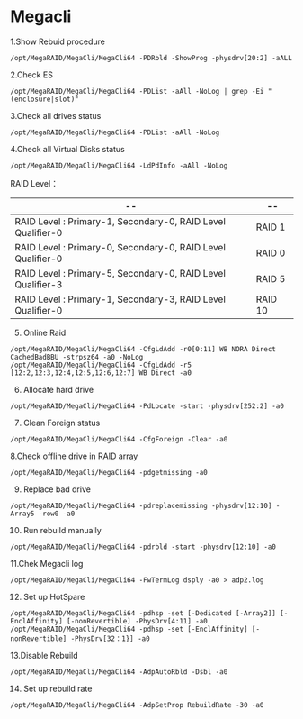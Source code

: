 # Megacli

1.Show Rebuid procedure
```
/opt/MegaRAID/MegaCli/MegaCli64 -PDRbld -ShowProg -physdrv[20:2] -aALL
```

2.Check ES
```
/opt/MegaRAID/MegaCli/MegaCli64 -PDList -aAll -NoLog | grep -Ei "(enclosure|slot)"
```

3.Check all drives status
```
/opt/MegaRAID/MegaCli/MegaCli64 -PDList -aAll -NoLog 
```

4.Check all Virtual Disks status
```
/opt/MegaRAID/MegaCli/MegaCli64 -LdPdInfo -aAll -NoLog
```

RAID Level：

|--|--|
|--|--|
|RAID Level : Primary-1, Secondary-0, RAID Level Qualifier-0|RAID 1
|RAID Level : Primary-0, Secondary-0, RAID Level Qualifier-0|RAID 0
|RAID Level : Primary-5, Secondary-0, RAID Level Qualifier-3|RAID 5
|RAID Level : Primary-1, Secondary-3, RAID Level Qualifier-0|RAID 10

5. Online Raid
```
/opt/MegaRAID/MegaCli/MegaCli64 -CfgLdAdd -r0[0:11] WB NORA Direct CachedBadBBU -strpsz64 -a0 -NoLog
/opt/MegaRAID/MegaCli/MegaCli64 -CfgLdAdd -r5 [12:2,12:3,12:4,12:5,12:6,12:7] WB Direct -a0 
```

6. Allocate hard drive
```
/opt/MegaRAID/MegaCli/MegaCli64 -PdLocate -start -physdrv[252:2] -a0 
```

7. Clean Foreign status
```
/opt/MegaRAID/MegaCli/MegaCli64 -CfgForeign -Clear -a0 
```

8.Check offline drive in RAID array
```
/opt/MegaRAID/MegaCli/MegaCli64 -pdgetmissing -a0 
```

9. Replace bad drive 
```
/opt/MegaRAID/MegaCli/MegaCli64 -pdreplacemissing -physdrv[12:10] -Array5 -row0 -a0 
```

10. Run rebuild manually
```
/opt/MegaRAID/MegaCli/MegaCli64 -pdrbld -start -physdrv[12:10] -a0 
```

11.Chek Megacli log
```
/opt/MegaRAID/MegaCli/MegaCli64 -FwTermLog dsply -a0 > adp2.log
```

12. Set up HotSpare
```
/opt/MegaRAID/MegaCli/MegaCli64 -pdhsp -set [-Dedicated [-Array2]] [-EnclAffinity] [-nonRevertible] -PhysDrv[4:11] -a0
/opt/MegaRAID/MegaCli/MegaCli64 -pdhsp -set [-EnclAffinity] [-nonRevertible] -PhysDrv[32：1}] -a0
```

13.Disable Rebuild
```
/opt/MegaRAID/MegaCli/MegaCli64 -AdpAutoRbld -Dsbl -a0 
```

14. Set up rebuild rate
```
/opt/MegaRAID/MegaCli/MegaCli64 -AdpSetProp RebuildRate -30 -a0 
```